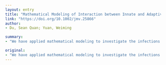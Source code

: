 ```yaml
---
layout: entry
title: "Mathematical Modeling of Interaction between Innate and Adaptive Immune Responses in COVID-19 and Implications for Viral Pathogenesis"
link: "https://doi.org/10.1002/jmv.25866"
author:
- Du, Sean Quan; Yuan, Weiming

summary:
- "We have applied mathematical modeling to investigate the infections of the ongoing COVID-19 pandemic caused by SARS-CoV-2 virus. We first validated our model using the well-studied influenza viruses and then compared the pathogenesis processes between the two viruses. The interaction between host innate and adaptive immune responses was found to be a potential cause for the higher severity and mortality. This difference in timing causes delayed depletion of vulnerable epithelial cells in the lungs."

original:
- "We have applied mathematical modeling to investigate the infections of the ongoing COVID-19 pandemic caused by SARS-CoV-2 virus. We first validated our model using the well-studied influenza viruses and then compared the pathogenesis processes between the two viruses. The interaction between host innate and adaptive immune responses was found to be a potential cause for the higher severity and mortality in COVID-19 patients. Specifically the timing mismatch between the two immune responses has a major impact on the disease progression. The adaptive immune response of the COVID-19 patients are more likely to come before the peak of viral load, while the opposite is true for influenza patients. This difference in timing causes delayed depletion of vulnerable epithelial cells in the lungs in COVID-19 patients while enhancing the viral clearance in influenza patients. Stronger adaptive immunity in COVID-19 patients can potentially lead to longer recovery time and more severe secondary complications. Based on our analysis, delaying the onset of adaptive immune responses during early phase of infections may be a potential treatment option for high risk COVID-19 patients. Suppressing the adaptive immune response temporarily and avoiding its interference with the innate immune response may allow the innate immunity to more efficiently clear the virus. This article is protected by copyright. All rights reserved."
---
```


